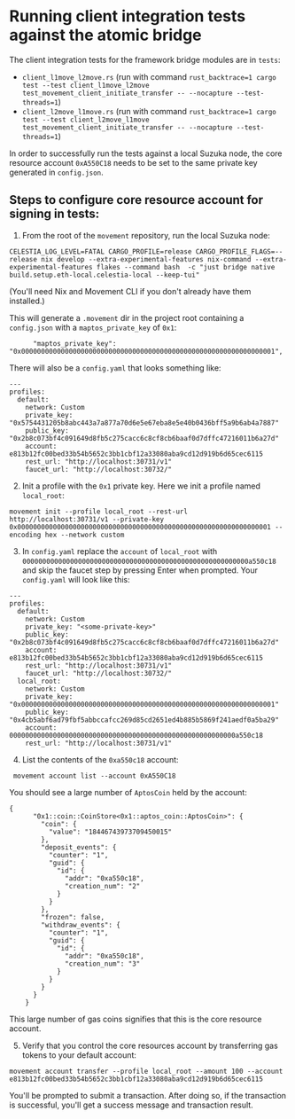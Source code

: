 # Running client integration tests against the atomic bridge

The client integration tests for the framework bridge modules are in `tests`:

- `client_l1move_l2move.rs` (run with command `rust_backtrace=1 cargo test --test client_l1move_l2move test_movement_client_initiate_transfer -- --nocapture --test-threads=1`)
- `client_l2move_l1move.rs` (run with command `rust_backtrace=1 cargo test --test client_l2move_l1move test_movement_client_initiate_transfer -- --nocapture --test-threads=1`)

In order to successfully run the tests against a local Suzuka node, the core resource account `0xA550C18` needs to be set to the same private key generated in `config.json`.

## Steps to configure core resource account for signing in tests:

1. From the root of the `movement` repository, run the local Suzuka node:

```
CELESTIA_LOG_LEVEL=FATAL CARGO_PROFILE=release CARGO_PROFILE_FLAGS=--release nix develop --extra-experimental-features nix-command --extra-experimental-features flakes --command bash  -c "just bridge native build.setup.eth-local.celestia-local --keep-tui"
```

(You'll need Nix and Movement CLI if you don't already have them installed.)

This will generate a `.movement` dir in the project root containing a `config.json` with a `maptos_private_key` of `0x1`:
```
      "maptos_private_key": "0x0000000000000000000000000000000000000000000000000000000000000001",
```

There will also be a `config.yaml` that looks something like:

```
---
profiles:
  default:
    network: Custom
    private_key: "0x5754431205b8abc443a7a877a70d6e5e67eba8e5e40b0436bff5a9b6ab4a7887"
    public_key: "0x2b8c073bf4c091649d8fb5c275cacc6c8cf8cb6baaf0d7dffc47216011b6a27d"
    account: e813b12fc00bed33b54b5652c3bb1cbf12a33080aba9cd12d919b6d65cec6115
    rest_url: "http://localhost:30731/v1"
    faucet_url: "http://localhost:30732/"
```

2. Init a profile with the `0x1` private key. Here we init a profile named `local_root`:

```
movement init --profile local_root --rest-url http://localhost:30731/v1 --private-key 0x0000000000000000000000000000000000000000000000000000000000000001 --encoding hex --network custom
```

3. In `config.yaml` replace the `account` of `local_root` with `000000000000000000000000000000000000000000000000000000000a550c18` and skip the faucet step by pressing Enter when prompted. Your `config.yaml` will look like this:

```
---
profiles:
  default:
    network: Custom
    private_key: "<some-private-key>"
    public_key: "0x2b8c073bf4c091649d8fb5c275cacc6c8cf8cb6baaf0d7dffc47216011b6a27d"
    account: e813b12fc00bed33b54b5652c3bb1cbf12a33080aba9cd12d919b6d65cec6115
    rest_url: "http://localhost:30731/v1"
    faucet_url: "http://localhost:30732/"
  local_root:
    network: Custom
    private_key: "0x0000000000000000000000000000000000000000000000000000000000000001"
    public_key: "0x4cb5abf6ad79fbf5abbccafcc269d85cd2651ed4b885b5869f241aedf0a5ba29"
    account: 000000000000000000000000000000000000000000000000000000000a550c18
    rest_url: "http://localhost:30731/v1"
```

4. List the contents of the `0xa550c18` account:

```
 movement account list --account 0xA550C18
```

You should see a large number of `AptosCoin` held by the account:

```
{
      "0x1::coin::CoinStore<0x1::aptos_coin::AptosCoin>": {
        "coin": {
          "value": "18446743973709450015"
        },
        "deposit_events": {
          "counter": "1",
          "guid": {
            "id": {
              "addr": "0xa550c18",
              "creation_num": "2"
            }
          }
        },
        "frozen": false,
        "withdraw_events": {
          "counter": "1",
          "guid": {
            "id": {
              "addr": "0xa550c18",
              "creation_num": "3"
            }
          }
        }
      }
    }
```

This large number of gas coins signifies that this is the core resource account.

5. Verify that you control the core resources account by transferring gas tokens to your default account:

```
movement account transfer --profile local_root --amount 100 --account e813b12fc00bed33b54b5652c3bb1cbf12a33080aba9cd12d919b6d65cec6115
```

You'll be prompted to submit a transaction. After doing so, if the transaction is successful, you'll get a success message and transaction result.